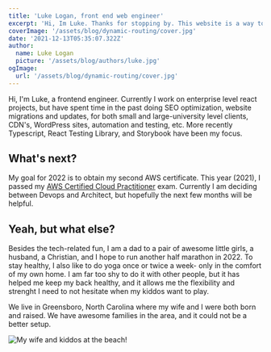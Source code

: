 ```yaml
---
title: 'Luke Logan, front end web engineer'
excerpt: 'Hi, Im Luke. Thanks for stopping by. This website is a way to explore the things I am interested in and projects I am working on. Last year (2021), I passed my first AWS certificate. This year, I hope to continue using my experience with React to go deeper into backend architecture.'
coverImage: '/assets/blog/dynamic-routing/cover.jpg'
date: '2021-12-13T05:35:07.322Z'
author:
  name: Luke Logan
  picture: '/assets/blog/authors/luke.jpg'
ogImage:
  url: '/assets/blog/dynamic-routing/cover.jpg'
---
```


Hi, I'm Luke, a frontend engineer. Currently I work on enterprise level react projects, but have spent time in the past doing SEO optimization, website migrations and updates, for both small and large-university level clients, CDN's, WordPress sites, automation and testing, etc. More recently Typescript, React Testing Library, and Storybook have been my focus.

## What's next?

My goal for 2022 is to obtain my second AWS certificate. This year (2021), I passed my [AWS Certified Cloud Practitioner](https://aws.amazon.com/certification/certified-cloud-practitioner/?ch=tile&tile=getstarted) exam. Currently I am deciding between Devops and Architect, but hopefully the next few months will be helpful.


## Yeah, but what else?

Besides the tech-related fun, I am a dad to a pair of awesome little girls, a husband, a Christian, and I hope to run another half marathon in 2022. To stay healthy, I also like to do yoga once or twice a week- only in the comfort of my own home. I am far too shy to do it with other people, but it has helped me keep my back healthy, and it allows me the flexibility and strenght I need to not hesitate when my kiddos want to play.

We live in Greensboro, North Carolina where my wife and I were both born and raised. We have awesome families in the area, and it could not be a better setup.

![My wife and kiddos at the beach!](/assets/blog/the_family.jpg "Ocean Isle Beach")
